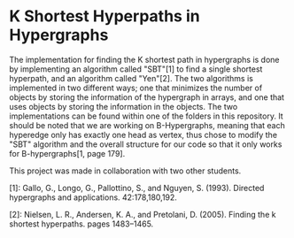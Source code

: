 # K Shortest Hyperpaths in Hypergraphs

The implementation for finding the K shortest path in hypergraphs is done by implementing an algorithm called "SBT"[1] to find a single shortest hyperpath, and an algorithm called "Yen"[2]. The two algorithms is implemented in two different ways; one that minimizes the number of objects by storing the information of the hypergraph in arrays, and one that uses objects by storing the information in the objects. The two implementations can be found within one of the folders in this repository.
It should be noted that we are working on B-Hypergraphs, meaning that each hyperedge only has exactly one head as vertex, thus chose to modify the "SBT" algorithm and the overall structure for our code so that it only works for B-hypergraphs[1, page 179].

This project was made in collaboration with two other students. 

[1]: Gallo, G., Longo, G., Pallottino, S., and Nguyen, S. (1993). Directed hypergraphs and applications. 42:178,180,192.

[2]: Nielsen, L. R., Andersen, K. A., and Pretolani, D. (2005). Finding the k shortest hyperpaths. pages 1483–1465.
